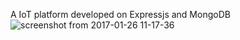 A IoT platform developed on Expressjs and MongoDB
![screenshot from 2017-01-26 11-17-36](https://cloud.githubusercontent.com/assets/23266310/22321256/3febeadc-e3b9-11e6-80c2-122526e1844c.png)
